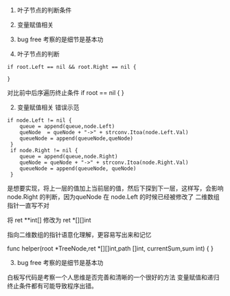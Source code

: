 1. 叶子节点的判断条件 
2. 变量赋值相关
3. bug free 考察的是细节是基本功

1. 叶子节点的判断

```
if root.Left == nil && root.Right == nil {

}
```
对比前中后序遍历终止条件
if root == nil {
}

2. 变量赋值相关
错误示范
```
if node.Left != nil {
    queue = append(queue,node.Left)
    queNode  = queNode + "->" + strconv.Itoa(node.Left.Val)
    queueNode = append(queueNode,queNode)
 }
 if node.Right != nil {
    queue = append(queue,node.Right)
    queNode = queNode + "->" + strconv.Itoa(node.Right.Val)
    queueNode = append(queueNode, queNode)
 }
```
是想要实现，将上一层的值加上当前层的值，然后下探到下一层，这样写，会影响node.Right 的判断，因为queNode 在 node.Left 的时候已经被修改了
二维数组指针一直写不对

将 ret **int[] 修改为 ret *[][]int

指向二维数组的指针语意化理解，更容易写出来和记忆

func helper(root *TreeNode,ret *[][]int,path []int, currentSum,sum int) {
}

3. bug free 考察的是细节是基本功

白板写代码是考察一个人思维是否完善和清晰的一个很好的方法
变量赋值和递归终止条件都有可能导致程序出错。
